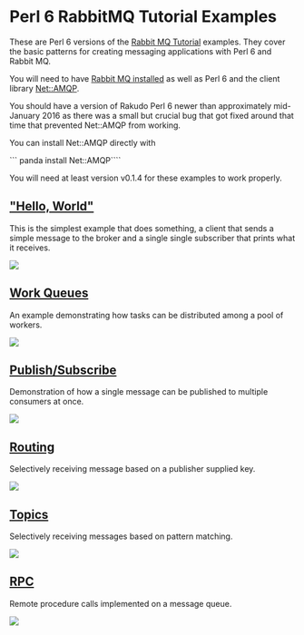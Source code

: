 # Perl 6 RabbitMQ Tutorial Examples

These are Perl 6 versions of the [Rabbit MQ Tutorial](http://www.rabbitmq.com/getstarted.html) examples.
They cover the basic patterns for creating messaging applications with Perl 6 and Rabbit MQ.

You will need to have [Rabbit MQ installed](http://www.rabbitmq.com/download.html) as well as Perl 6 and
the client library [Net::AMQP](https://github.com/retupmoca/P6-Net-AMQP).

You should have a version of Rakudo Perl 6 newer than approximately mid-January 2016 as there was a small but
crucial bug that got fixed around that time that prevented Net::AMQP from working.

You can install Net::AMQP directly with

```    panda install Net::AMQP````

You will need at least version v0.1.4 for these examples to work properly.


## ["Hello, World"](tutorial-one)

This is the simplest example that does something, a client that sends a simple
message to the broker and a single single subscriber that prints what it receives.

![](http://www.rabbitmq.com/img/tutorials/python-one.png)

## [Work Queues](tutorial-two)

An example demonstrating how tasks can be distributed among a pool of workers.

![](http://www.rabbitmq.com/img/tutorials/python-two.png)

## [Publish/Subscribe](tutorial-three)

Demonstration of how a single message can be published to multiple consumers at once.

![](http://www.rabbitmq.com/img/tutorials/python-three.png)

## [Routing](tutorial-four)

Selectively receiving message based on a publisher supplied key.

![](http://www.rabbitmq.com/img/tutorials/python-four.png)

## [Topics](tutorial-five)

Selectively receiving messages based on pattern matching.

![](http://www.rabbitmq.com/img/tutorials/python-five.png)

## [RPC](tutorial-six)

Remote procedure calls implemented on a message queue.

![](http://www.rabbitmq.com/img/tutorials/python-six.png)
